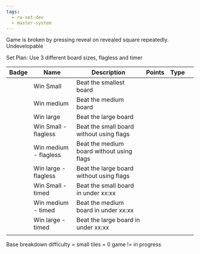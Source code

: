 ```yaml
---
tags:
  - ra-set-dev
  - master-system
---
```

Game is broken by pressing reveal on revealed square repeatedly.
Undevelopable

Set Plan:
Use 3 different board sizes, flagless and timer 

| Badge | Name                  | Description                               | Points | Type |     |
| ----- | --------------------- | ----------------------------------------- | ------ | ---- | --- |
|       | Win Small             | Beat the smallest board                   |        |      |     |
|       | Win medium            | Beat the medium board                     |        |      |     |
|       | Win large             | Beat the large board                      |        |      |     |
|       | Win Small - flagless  | Beat the small board without using flags  |        |      |     |
|       | Win medium - flagless | Beat the medium board without using flags |        |      |     |
|       | Win large - flagless  | Beat the large board without using flags  |        |      |     |
|       | Win Small - timed     | Beat the small board in under xx:xx       |        |      |     |
|       | Win medium - timed    | Beat the medium board in under xx:xx      |        |      |     |
|       | Win large - timed     | Beat the large board in under xx:xx       |        |      |     |
|       |                       |                                           |        |      |     |

Base breakdown
difficulty = small
tiles = 0
game != in progress